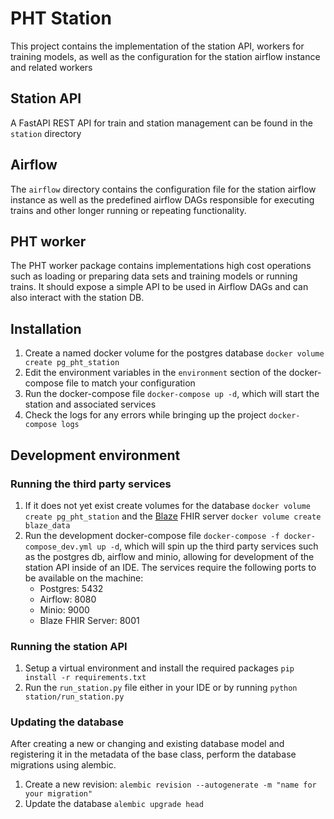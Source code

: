 # PHT Station
This project contains the implementation of the station API, workers for training models, as well as the configuration for the station airflow instance and related workers

## Station API
A FastAPI REST API for train and station management can be found in the `station` directory

## Airflow
The `airflow` directory contains the configuration file for the station airflow instance as well as the predefined airflow
DAGs responsible for executing trains and other longer running or repeating functionality.

## PHT worker
The PHT worker package contains implementations high cost operations such as loading or preparing data sets and training models
or running trains. It should expose a simple API to be used in Airflow DAGs and can also interact with the station DB.

## Installation
1. Create a named docker volume for the postgres database `docker volume create pg_pht_station`
1. Edit the environment variables in the `environment` section of the docker-compose file to match your configuration
1. Run the docker-compose file `docker-compose up -d`, which will start the station and associated services
1. Check the logs for any errors while bringing up the project `docker-compose logs`

## Development environment

### Running the third party services
1. If it does not yet exist create volumes for the database `docker volume create pg_pht_station` and the 
   [Blaze](https://github.com/samply/blaze) FHIR server `docker volume create blaze_data`
1. Run the development docker-compose file `docker-compose -f docker-compose_dev.yml up -d`, which will spin up the third
   party services such as the postgres db, airflow and minio, allowing for development of the station API inside of an IDE.
   The services require the following ports to be available on the machine:
    - Postgres: 5432
    - Airflow: 8080
    - Minio: 9000
    - Blaze FHIR Server: 8001

### Running the station API
1. Setup a virtual environment and install the required packages `pip install -r requirements.txt`
2. Run the `run_station.py` file either in your IDE or by running `python station/run_station.py`


### Updating the database
After creating a new or changing and existing database model and registering it in the metadata of the base class, perform
the database migrations using alembic.
1. Create a new revision: `alembic revision --autogenerate -m "name for your migration"`
2. Update the database `alembic upgrade head`

   
